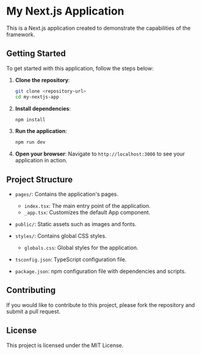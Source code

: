 # My Next.js Application

This is a Next.js application created to demonstrate the capabilities of the framework. 

## Getting Started

To get started with this application, follow the steps below:

1. **Clone the repository**:
   ```bash
   git clone <repository-url>
   cd my-nextjs-app
   ```

2. **Install dependencies**:
   ```bash
   npm install
   ```

3. **Run the application**:
   ```bash
   npm run dev
   ```

4. **Open your browser**:
   Navigate to `http://localhost:3000` to see your application in action.

## Project Structure

- `pages/`: Contains the application's pages.
  - `index.tsx`: The main entry point of the application.
  - `_app.tsx`: Customizes the default App component.
  
- `public/`: Static assets such as images and fonts.

- `styles/`: Contains global CSS styles.
  - `globals.css`: Global styles for the application.

- `tsconfig.json`: TypeScript configuration file.

- `package.json`: npm configuration file with dependencies and scripts.

## Contributing

If you would like to contribute to this project, please fork the repository and submit a pull request.

## License

This project is licensed under the MIT License.